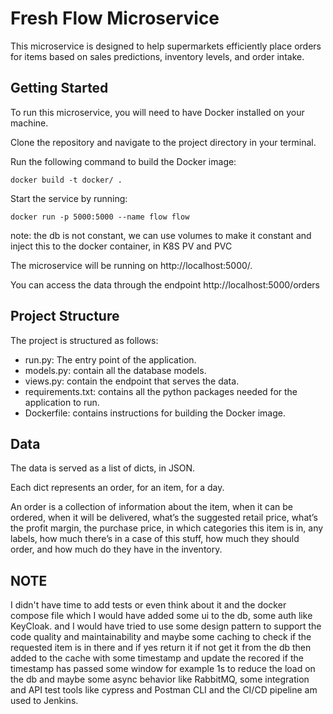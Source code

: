 # **Fresh Flow Microservice**

This microservice is designed to help supermarkets efficiently place orders for items based on sales predictions, inventory levels, and order intake.

## **Getting Started**

To run this microservice, you will need to have Docker installed on your machine.

Clone the repository and navigate to the project directory in your terminal.

Run the following command to build the Docker image:

```
docker build -t docker/ .
```

Start the service by running:

```
docker run -p 5000:5000 --name flow flow
```

note: the db is not constant, we can use volumes to make it constant and inject this to the docker container, in K8S PV and PVC

The microservice will be running on http://localhost:5000/.

You can access the data through the endpoint http://localhost:5000/orders

## **Project Structure**

The project is structured as follows:

- run.py: The entry point of the application.
- models.py: contain all the database models.
- views.py: contain the endpoint that serves the data.
- requirements.txt: contains all the python packages needed for the application to run.
- Dockerfile: contains instructions for building the Docker image.

## **Data**

The data is served as a list of dicts, in JSON.

Each dict represents an order, for an item, for a day.

An order is a collection of information about the item, when it can be ordered, when it will be delivered, what’s the suggested retail price, what’s the profit margin, the purchase price, in which categories this item is in, any labels, how much there’s in a case of this stuff, how much they should order, and how much do they have in the inventory.


## **NOTE**

I didn't have time to add tests or even think about it and the docker compose file which I would have added some ui to the db, some auth like 
KeyCloak. and I would have tried to use some design pattern to support the code quality and maintainability and maybe 
some caching to check if the requested item is in there and if yes return it if not get it from the db then added to the cache with some timestamp and update the recored if the timestamp has passed some window for example 1s to reduce the load on the db
and maybe some async behavior like RabbitMQ, some integration and API test tools like cypress and Postman CLI and the CI/CD pipeline am used to Jenkins.
